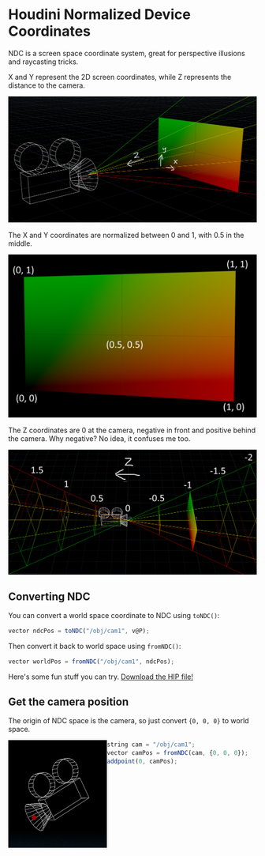 # Houdini Normalized Device Coordinates
NDC is a screen space coordinate system, great for perspective illusions and raycasting tricks.

X and Y represent the 2D screen coordinates, while Z represents the distance to the camera.

<img src="./images/ndccoordinates.png" width="800">

The X and Y coordinates are normalized between 0 and 1, with 0.5 in the middle.

<img src="./images/ndcscreen.png" width="800">

The Z coordinates are 0 at the camera, negative in front and positive behind the camera. Why negative? No idea, it confuses me too.

<img src="./images/ndczaxis.png" width="800">

## Converting NDC
You can convert a world space coordinate to NDC using `toNDC()`:

```js
vector ndcPos = toNDC("/obj/cam1", v@P);
```

Then convert it back to world space using `fromNDC()`:

```js
vector worldPos = fromNDC("/obj/cam1", ndcPos);
```

Here's some fun stuff you can try. [Download the HIP file!](./hips/ndcfun.hipnc?raw=true)

## Get the camera position

The origin of NDC space is the camera, so just convert `{0, 0, 0}` to world space.

<img src="./images/ndccampos.png" width="200" align="left">

```js
string cam = "/obj/cam1";
vector camPos = fromNDC(cam, {0, 0, 0});
addpoint(0, camPos);
```

<br clear="left"/>
